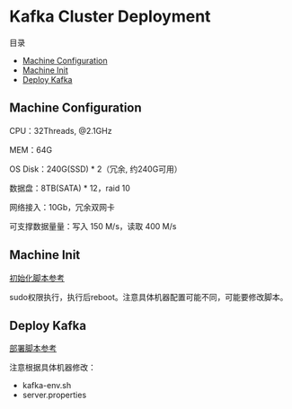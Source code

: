 # Kafka Cluster Deployment

目录

- [Machine Configuration](#machine-configuration)
- [Machine Init](#machine-init)
- [Deploy Kafka](#deploy-kafka)

## Machine Configuration

CPU：32Threads, @2.1GHz

MEM：64G

OS Disk：240G(SSD) * 2（冗余, 约240G可用）

数据盘：8TB(SATA) * 12，raid 10

网络接入：10Gb，冗余双网卡

可支撑数据量量：写入 150 M/s，读取 400 M/s

## Machine Init

[初始化脚本参考](../tools/kafka/init/init-machine.sh)

sudo权限执行，执行后reboot。注意具体机器配置可能不同，可能要修改脚本。

## Deploy Kafka

[部署脚本参考](../tools/kafka/deploy/deploy-kafka-service.sh)

注意根据具体机器修改：

- kafka-env.sh
- server.properties
